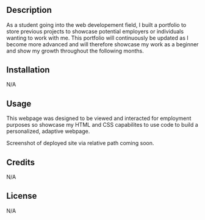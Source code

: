 # <Cat-Corbin-Portfolio>

## Description

As a student going into the web developement field, I built a portfolio to store previous projects to showcase potential employers or individuals wanting to work with me. This portfolio will continuously be updated as I become more advanced and will therefore showcase my work as a beginner and show my growth throughout the following months.

## Installation

N/A

## Usage

This webpage was designed to be viewed and interacted for employment purposes so showcase my HTML and CSS capabilites to use code to build a personalized, adaptive webpage.

Screenshot of deployed site via relative path coming soon.

## Credits

N/A

## License
N/A

